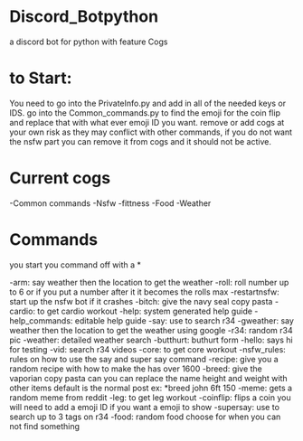 # Discord_Botpython
 a discord bot for python with feature Cogs
 
# to Start:

You need to go into the PrivateInfo.py and add in all of the needed keys or IDS.
go into the Common_commands.py to find the emoji for the coin flip and replace that with what ever emoji ID you want.
remove or add cogs at your own risk as they may conflict with other commands, if you do not want the nsfw part you can 
remove it from cogs and it should not be active.

# Current cogs

 -Common commands
 -Nsfw
 -fittness
 -Food
 -Weather

# Commands

you start you command off with a *


-arm: say weather then the location to get the weather
-roll: roll number up to 6 or if you put a number after it it becomes the rolls max
-restartnsfw: start up the nsfw bot if it crashes
-bitch: give the navy seal copy pasta
-cardio: to get cardio workout
-help: system generated help guide
-help_commands: editable help guide
-say: use to search r34
-gweather: say weather then the location to get the weather using google
-r34: random r34 pic
-weather: detailed weather search
-butthurt: buthurt form
-hello: says hi for testing
-vid: search r34 videos 
-core: to get core workout
-nsfw_rules: rules on how to use the say and super say command
-recipe: give you a random recipe with how to make the has over 1600 
-breed: give the vaporian copy pasta can you can replace the name height and weight with other items  default is the normal post ex: *breed john 6ft 150 
-meme: gets a random meme from reddit
-leg: to get leg workout
-coinflip: flips a coin you will need to add a emoji ID if you want a emoji to show
-supersay: use to search up to 3 tags on r34
-food: random food choose for when you can not find something